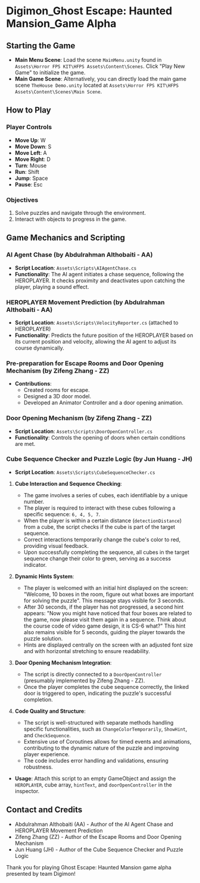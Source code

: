 # Digimon_Ghost Escape: Haunted Mansion_Game Alpha

## Starting the Game
- **Main Menu Scene**: Load the scene `MainMenu.unity` found in `Assets\Horror FPS KIT\HFPS Assets\Content\Scenes`. Click "Play New Game" to initialize the game.
- **Main Game Scene**: Alternatively, you can directly load the main game scene `TheHouse Demo.unity` located at `Assets\Horror FPS KIT\HFPS Assets\Content\Scenes\Main Scene`.

## How to Play
### Player Controls
- **Move Up**: W
- **Move Down**: S
- **Move Left**: A
- **Move Right**: D
- **Turn**: Mouse
- **Run**: Shift
- **Jump**: Space
- **Pause**: Esc

### Objectives
1. Solve puzzles and navigate through the environment.
2. Interact with objects to progress in the game.

## Game Mechanics and Scripting

### AI Agent Chase (by Abdulrahman Althobaiti - AA)
- **Script Location**: `Assets\Scripts\AIAgentChase.cs`
- **Functionality**: The AI agent initiates a chase sequence, following the HEROPLAYER. It checks proximity and deactivates upon catching the player, playing a sound effect.

### HEROPLAYER Movement Prediction (by Abdulrahman Althobaiti - AA)
- **Script Location**: `Assets\Scripts\VelocityReporter.cs` (attached to HEROPLAYER)
- **Functionality**: Predicts the future position of the HEROPLAYER based on its current position and velocity, allowing the AI agent to adjust its course dynamically.

### Pre-preparation for Escape Rooms and Door Opening Mechanism (by Zifeng Zhang - ZZ)
- **Contributions**: 
  - Created rooms for escape.
  - Designed a 3D door model.
  - Developed an Animator Controller and a door opening animation.

### Door Opening Mechanism (by Zifeng Zhang - ZZ)
- **Script Location**: `Assets\Scripts\DoorOpenController.cs`
- **Functionality**: Controls the opening of doors when certain conditions are met.

### Cube Sequence Checker and Puzzle Logic (by Jun Huang - JH)
- **Script Location**: `Assets\Scripts\CubeSequenceChecker.cs`
1. **Cube Interaction and Sequence Checking**: 
    - The game involves a series of cubes, each identifiable by a unique number.
    - The player is required to interact with these cubes following a specific sequence: `6, 4, 5, 7`.
    - When the player is within a certain distance (`detectionDistance`) from a cube, the script checks if the cube is part of the target sequence.
    - Correct interactions temporarily change the cube's color to red, providing visual feedback.
    - Upon successfully completing the sequence, all cubes in the target sequence change their color to green, serving as a success indicator.

2. **Dynamic Hints System**:
    - The player is welcomed with an initial hint displayed on the screen: "Welcome, 10 boxes in the room, figure out what boxes are important for solving the puzzle". This message stays visible for 3 seconds.
    - After 30 seconds, if the player has not progressed, a second hint appears: "Now you might have noticed that four boxes are related to the game, now please visit them again in a sequence. Think about the course code of video game design, it is CS-6 what?" This hint also remains visible for 5 seconds, guiding the player towards the puzzle solution.
    - Hints are displayed centrally on the screen with an adjusted font size and with horizontal stretching to ensure readability.

3. **Door Opening Mechanism Integration**:
    - The script is directly connected to a `DoorOpenController` (presumably implemented by Zifeng Zhang - ZZ).
    - Once the player completes the cube sequence correctly, the linked door is triggered to open, indicating the puzzle's successful completion.

4. **Code Quality and Structure**:
    - The script is well-structured with separate methods handling specific functionalities, such as `ChangeColorTemporarily`, `ShowHint`, and `CheckSequence`.
    - Extensive use of Coroutines allows for timed events and animations, contributing to the dynamic nature of the puzzle and improving player experience.
    - The code includes error handling and validations, ensuring robustness.

- **Usage**: Attach this script to an empty GameObject and assign the `HEROPLAYER`, cube array, `hintText`, and `doorOpenController` in the inspector.

## Contact and Credits
- Abdulrahman Althobaiti (AA) - Author of the AI Agent Chase and HEROPLAYER Movement Prediction 
- Zifeng Zhang (ZZ) - Author of the Escape Rooms and Door Opening Mechanism
- Jun Huang (JH) - Author of the Cube Sequence Checker and Puzzle Logic

Thank you for playing Ghost Escape: Haunted Mansion game alpha presented by team Digimon!
